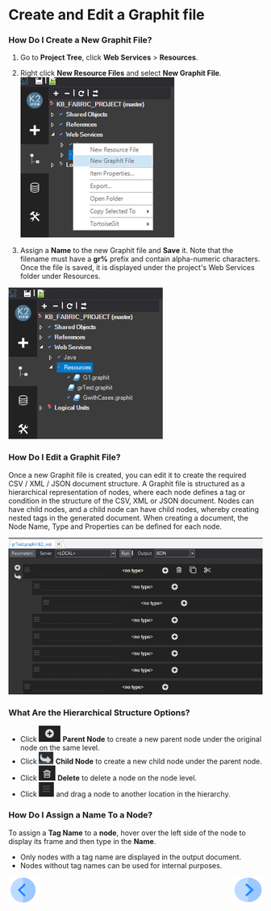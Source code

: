 # Create and Edit a Graphit file

### How Do I Create a New Graphit File?

1. Go to **Project Tree**, click **Web Services** > **Resources**.
2. Right click **New Resource Files** and select **New Graphit File**.  
![](/articles/15_web_services/17_Graphit/images/01_new_graphit_file.png)

3. Assign a **Name** to the new Graphit file and **Save** it. Note that the filename must have a **gr%** prefix and contain alpha-numeric characters. Once the file is saved, it is displayed under the project's Web Services folder under Resources.

![](/articles/15_web_services/17_Graphit/images/02_graphit_resource_file.png)


### How Do I Edit a Graphit File?
Once a new Graphit file is created, you can edit it to create the required CSV / XML / JSON document structure. A Graphit file is structured as a hierarchical representation of nodes, where each node defines a tag or condition in the structure of the CSV, XML or JSON document. 
Nodes can have child nodes, and a child node can have child nodes, whereby creating nested tags in the generated document. When creating a document, the Node Name, Type and Properties can be defined for  each node. 

![](/articles/15_web_services/17_Graphit/images/03_edit_graphit_file.png)

### What Are the Hierarchical Structure Options? 
- Click ![](/articles/15_web_services/17_Graphit/images/04_plus.png)  **Parent Node** to create a new parent node under the original node on the same level.
- Click ![](/articles/15_web_services/17_Graphit/images/05_arrow.png)  **Child Node** to create a new child node under the parent node.
- Click ![](/articles/15_web_services/17_Graphit/images/06_trash_bin.png) **Delete** to delete a node on the node level.  
- Click ![](/articles/15_web_services/17_Graphit/images/07_hamburger.png) and drag a node to another location in the hierarchy.

### How Do I Assign a Name To a Node?
To assign a **Tag Name** to a **node**, hover over the left side of the node to display its frame and then type in the **Name**.   
-  Only nodes with a tag name are displayed in the output document. 
-  Nodes without tag names can be used for internal purposes.

[![Previous](/articles/images/Previous.png)](/articles/15_web_services/17_Graphit/01_graphit_overview.md)[<img align="right" width="60" height="54" src="/articles/images/Next.png">](/articles/15_web_services/17_Graphit/03_graphit_node_types.md)

